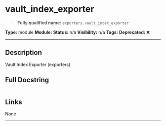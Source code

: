 # vault_index_exporter
> **Fully qualified name:** `exporters.vault_index_exporter`

**Type:** module
**Module:** 
**Status:** n/a
**Visibility:** n/a
**Tags:** 
**Deprecated:** ❌

---

## Description
Vault Index Exporter (exporters)

## Full Docstring
```

```

## Links
None

---
